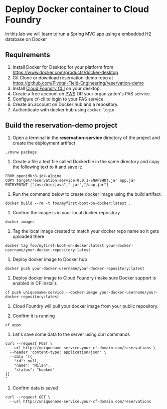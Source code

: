 # Deploy Docker container to Cloud Foundry
In this lab we will learn to run a Spring MVC app using a embedded H2 database on Docker

## Requirements
1. Install Docker for Desktop for your platform from <https://www.docker.com/products/docker-desktop>
1. Git Clone or download reservation-demo repo at <https://github.com/Pivotal-Field-Engineering/reservation-demo>
1. Install [Cloud Foundry CLI](https://docs.cloudfoundry.org/cf-cli/install-go-cli.html) on your desktop.
1. Create a free account on [PWS](https://pws.pivotal.io) OR your organization's PAS service.
1. Configure cf-cli to login to your PAS service.
1. Create an account on Docker hub and a repository.
1. Authenticate with docker hub using `docker login`  


## Build the reservation-demo project  

1. Open a terminal in the **reservation-service** directory of the project and create the deployment artifact  
```
./mvnw package
```
1. Create a file a text file called Dockerfile in the same directory and copy the following text to it and save it:  
```
FROM openjdk:8-jdk-alpine
COPY target/reservation-service-0.0.1-SNAPSHOT.jar app.jar
ENTRYPOINT ["/usr/bin/java","-jar","/app.jar"]
```
1. Run the command below to create docker image using the build artifact.
```
docker build --rm -t foo/myfirst-boot-on-docker:latest .
```
1. Confirm the image is in your local docker repository
```
docker images
```
1. Tag the local image created to match your docker repo name so it gets uploaded there
```
docker tag foo/myfirst-boot-on-docker:latest your-docker-username/your-docker-repository:latest
```
1. Deploy docker image to Docker hub
```
docker push your-docker-username/your-docker-repository:latest
```
1. Deploy docker image to Cloud Foundry (make sure Docker support is enabled in CF install).
```
cf push uniquename-service --docker-image your-docker-username/your-docker-repository:latest
```
1. Cloud Foundry will pull your docker image from your public repository.  

1. Confirm it is running
```
cf apps
```
1. Let's save some data to the server using curl commands
```
curl --request POST \
  --url http://uniquename-service.your-cf-domain.com/reservations \
  --header 'content-type: application/json' \
  --data '[{
	"id": null,
	"name": "Milan",
	"status": "booked"
}]
'
```
1. Confirm data is saved
```
curl --request GET \
  --url http://uniquename-service.your-cf-domain.com/reservations
```
